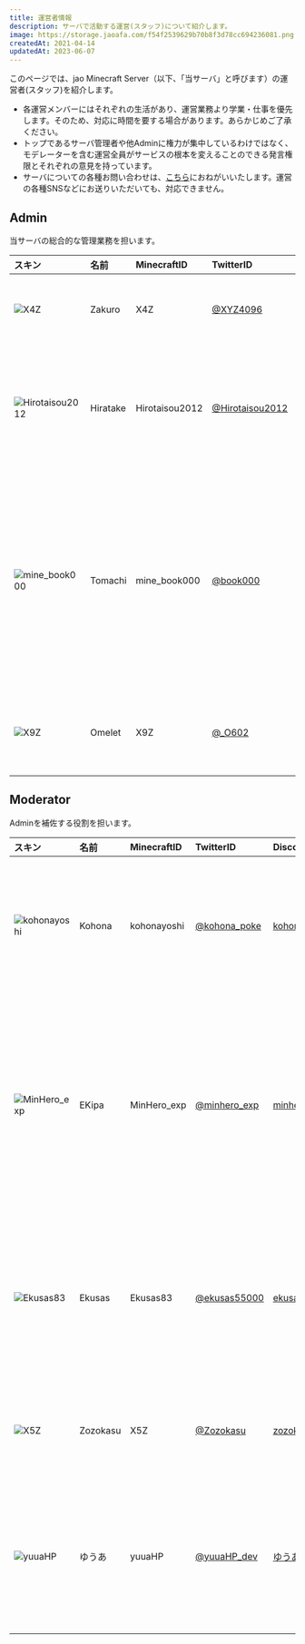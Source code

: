 ```yaml
---
title: 運営者情報
description: サーバで活動する運営(スタッフ)について紹介します。
image: https://storage.jaoafa.com/f54f2539629b70b8f3d78cc694236081.png
createdAt: 2021-04-14
updatedAt: 2023-06-07
---
```


このページでは、jao Minecraft Server（以下、「当サーバ」と呼びます）の運営者(スタッフ)を紹介します。

- 各運営メンバーにはそれぞれの生活があり、運営業務より学業・仕事を優先します。そのため、対応に時間を要する場合があります。あらかじめご了承ください。
- トップであるサーバ管理者や他Adminに権力が集中しているわけではなく、モデレーターを含む運営全員がサービスの根本を変えることのできる発言権限とそれぞれの意見を持っています。
- サーバについての各種お問い合わせは、[こちら](/support/inquiry)におねがいいたします。運営の各種SNSなどにお送りいただいても、対応できません。

## Admin

当サーバの総合的な管理業務を担います。

|スキン|名前|MinecraftID|TwitterID|DiscordID|役割|
|:-|:-|:-|:-|:-|:-|
|![X4Z](https://storage.jaoafa.com/67cd820a7b65f917c5f551ae5273bb5a.png)|Zakuro|X4Z|[@XYZ4096](https://twitter.com/XYZ4096)|[za96](https://discord.com/users/206692134991036416)|サーバ管理者,<br>サーバ全体管理指揮|
|![Hirotaisou2012](https://storage.jaoafa.com/b7e612706c25b7bb967dc6faa7ab63ce.png)|Hiratake|Hirotaisou2012|[@Hirotaisou2012](https://twitter.com/hirotaisou2012)|[hiratake](https://discord.com/users/221498004505362433)|サーバ副管理者,<br>Webサイトデザイン,<br>システム管理運用|
|![mine_book000](https://storage.jaoafa.com/ef4563b6e3235a68c2fd8c7a0f37e9c7.png)|Tomachi|mine_book000|[@book000](https://twitter.com/book000)|[tomachi](https://discord.com/users/221991565567066112)|Webサイト全般管理運用,<br>システム管理運用,<br>プラグイン制作管理,<br>Discord管理,<br>コミュニティ保全管理|
|![X9Z](https://storage.jaoafa.com/224daa04ffa77231bb22b13bbbd15be3.png)|Omelet|X9Z|[@_O602](https://twitter.com/_O602)|[Omelet#4429](https://discord.com/users/222337959087702016)|お問い合わせ対応,<br>交通系管理運用|

## Moderator

Adminを補佐する役割を担います。

|スキン|名前|MinecraftID|TwitterID|DiscordID|役割|
|:-|:-|:-|:-|:-|:-|
|![kohonayoshi](https://storage.jaoafa.com/d3c6d204dd7fea3d5efb77d4dc848e8b.png)|Kohona|kohonayoshi|[@kohona_poke](https://twitter.com/kohona_poke)|[kohonayoshi#0153](https://discord.com/users/315726390844719114)|鯖落とし,<br>開発の補助,<br>交通系管理の補助|
|![MinHero_exp](https://storage.jaoafa.com/fb68e673c41ce79f66bd5b930f8be5d5.png)|EKipa|MinHero_exp|[@minhero_exp](https://twitter.com/minhero_exp)|[minhero_exp#3751](https://discord.com/users/310570792691826688)|中央市の管理,<br>コミュニティ管理,<br>荒らし対応,<br>Webサイト編集|
|![Ekusas83](https://storage.jaoafa.com/b7e612706c25b7bb967dc6faa7ab63ce.png)|Ekusas|Ekusas83|[@ekusas55000](https://twitter.com/ekusas55000)|[ekusas83](https://discord.com/users/189377054955798528)|コミュニティ管理,<br>開発補助,<br>サスケ・ディナー|
|![X5Z](https://storage.jaoafa.com/56f1b4514b6bcf5e98a58a18c2d2c27e.png)|Zozokasu|X5Z|[@Zozokasu](https://twitter.com/Zozokasu)|[zozokasu](https://discord.com/users/189372008147058688)|コミュニティ管理,<br>開発補助|
|![yuuaHP](https://crafatar.com/avatars/13976d72-1389-4332-818e-9cecad363b12?size=96)|ゆうあ|yuuaHP|[@yuuaHP_dev](https://twitter.com/yuuaHP_dev)|[ゆうあ#0659](https://discord.com/users/492088741167366144)|プラグイン開発,<br>システム開発,<br>メンテナー|

